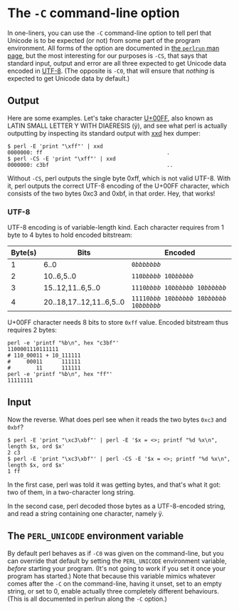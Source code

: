 # The `-C` command-line option

In one-liners, you can use the `-C` command-line option to tell perl
that Unicode is to be expected (or not) from some part of the program
environment. All forms of the option are documented in [the `perlrun` man
page](https://metacpan.org/pod/distribution/perl/pod/perlrun.pod#C-number-list),
but the most interesting for our purposes is `-CS`, that says that
standard input, output and error are all three expected to get
Unicode data encoded in [UTF-8](http://www.unicode.org/resources/utf8.html).
(The opposite is `-C0`, that will ensure that *nothing* is expected to get
Unicode data by default.)

## Output

Here are some examples. Let's take character
[U+00FF](http://www.fileformat.info/info/unicode/char/00ff/index.htm), also known as
LATIN SMALL LETTER Y WITH DIAERESIS (&#xff;), and see what perl is
actually outputting by inspecting its standard output with
[xxd](http://linux.die.net/man/1/xxd) hex dumper:

    $ perl -E 'print "\xff"' | xxd
    0000000: ff                                       .
    $ perl -CS -E 'print "\xff"' | xxd
    0000000: c3bf                                     ..

Without `-CS`, perl outputs the single byte 0xff, which is not
valid UTF-8. With it, perl outputs the correct UTF-8 encoding
of the U+00FF character, which consists of the two bytes 0xc3
and 0xbf, in that order. Hey, that works!

### UTF-8

UTF-8 encoding is of variable-length kind. Each character requires
from 1 byte to 4 bytes to hold encoded bitstream:

<table>
  <title>UTF-8 variable-length encoding</title>
  <thead>
    <th>Byte(s)</th>
    <th>Bits</th>
    <th>Encoded</th>
  </thead>
  <tbody>
    <tr>
      <td>1</td>
      <td>6..0</td>
      <td><code>0<em>bbbbbbb</em></code></td>
    </tr>
    <tr>
      <td>2</td>
      <td>10..6,5..0</td>
      <td><code>110<em>bbbbb</em> 10<em>bbbbbb</em></code></td>
    </tr>
    <tr>
      <td>3</td>
      <td>15..12,11..6,5..0</td>
      <td><code>1110<em>bbbb</em> 10<em>bbbbbb</em> 10<em>bbbbbb</em></code></td>
    </tr>
    <tr>
      <td>4</td>
      <td>20..18,17..12,11..6,5..0</td>
      <td><code>11110<em>bbb</em> 10<em>bbbbbb</em> 10<em>bbbbbb</em> 10<em>bbbbbb</em></code></td>
    </tr>
  </tbody>
</table>

U+00FF character needs 8 bits to store `0xff` value. Encoded bitstream thus requires 2 bytes:

    perl -e 'printf "%b\n", hex "c3bf"'
    1100001110111111
    # 110_00011 + 10_111111
    #     00011      111111
    #        11      111111
    perl -e 'printf "%b\n", hex "ff"'
    11111111

## Input

Now the reverse. What does perl see when it reads the two bytes
`0xc3` and `0xbf`?

    $ perl -E 'print "\xc3\xbf"' | perl -E '$x = <>; printf "%d %x\n", length $x, ord $x'
    2 c3
    $ perl -E 'print "\xc3\xbf"' | perl -CS -E '$x = <>; printf "%d %x\n", length $x, ord $x'
    1 ff

In the first case, perl was told it was getting bytes, and that's
what it got: two of them, in a two-character long string.

In the second case, perl decoded those bytes as a UTF-8-encoded
string, and read a string containing one character, namely &#xff;.

## The `PERL_UNICODE` environment variable

By default perl behaves as if `-C0` was given on the command-line, but
you can override that default by setting the `PERL_UNICODE` environment
variable, *before* starting your program. (It's not going to work if you
set it once your program has started.) Note that because this variable
mimics whatever comes after the `-C` on the command-line, having it
unset, set to an empty string, or set to 0, enable actually three
completely different behaviours. (This is all documented in perlrun along
the `-C` option.)
